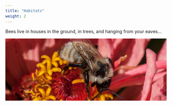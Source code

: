 ```yaml
---
title: "Habitats"
weight: 2
---
```

Bees live in houses in the ground, in trees, and hanging from your eaves...

![Bombus fervidus](images/Bombus-fervidus.jpg)
